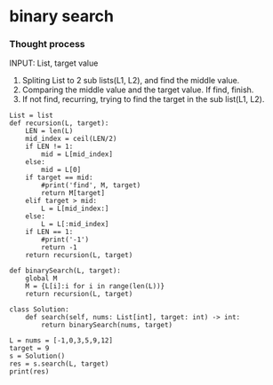 # binary search

### Thought process
INPUT: List, target value

1. Spliting List to 2 sub lists(L1, L2), and find the middle value.
2. Comparing the middle value and the target value. If find, finish.
3. If not find, recurring, trying to find the target in the sub list(L1, L2).

```
List = list
def recursion(L, target):
    LEN = len(L)
    mid_index = ceil(LEN/2)
    if LEN != 1:
        mid = L[mid_index]
    else:
        mid = L[0]
    if target == mid:
        #print('find', M, target)
        return M[target]
    elif target > mid:
        L = L[mid_index:]
    else:
        L = L[:mid_index]
    if LEN == 1:
        #print('-1')
        return -1
    return recursion(L, target)

def binarySearch(L, target):
    global M
    M = {L[i]:i for i in range(len(L))}
    return recursion(L, target)

class Solution:
    def search(self, nums: List[int], target: int) -> int:
        return binarySearch(nums, target)

L = nums = [-1,0,3,5,9,12]
target = 9
s = Solution()
res = s.search(L, target)
print(res)
```

